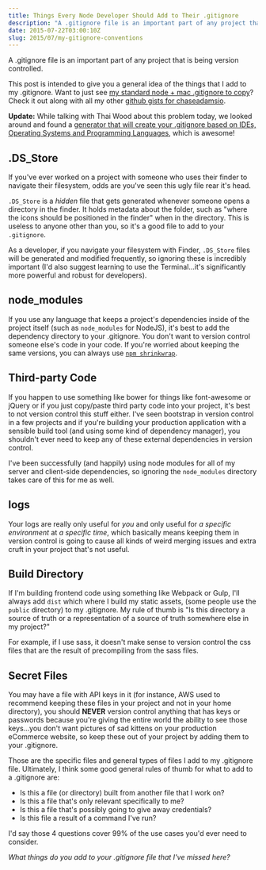 ```yaml
---
title: Things Every Node Developer Should Add to Their .gitignore
description: "A .gitignore file is an important part of any project that is being version controlled. Adding things like node_modules to your git ignored files is essential."
date: 2015-07-22T03:00:10Z
slug: 2015/07/my-gitignore-conventions
---
```


A .gitignore file is an important part of any project that is being version controlled.

This post is intended to give you a general idea of the things that I add to my .gitignore. Want to just see [my standard node + mac .gitignore to copy](https://gist.github.com/chaseadamsio/88d5deae496317fb4546)? Check it out along with all my other [github gists for chaseadamsio](https://gist.github.com/chaseadamsio).

**Update:** While talking with Thai Wood about this problem today, we looked around and found a [generator that will create your .gitignore based on IDEs, Operating Systems and Programming Languages](https://gitignore.io/), which is awesome!

## .DS_Store

If you've ever worked on a project with someone who uses their finder to navigate their filesystem, odds are you've seen this ugly file rear it's head.

`.DS_Store` is a _hidden_ file that gets generated whenever someone opens a directory in the finder. It holds metadata about the folder, such as "where the icons should be positioned in the finder" when in the directory. This is useless to anyone other than you, so it's a good file to add to your `.gitignore`.

As a developer, if you navigate your filesystem with Finder, `.DS_Store` files will be generated and modified frequently, so ignoring these is incredibly important (I'd also suggest learning to use the Terminal...it's significantly more powerful and robust for developers).

## node_modules

If you use any language that keeps a project's dependencies inside of the project itself (such as `node_modules` for NodeJS), it's best to add the dependency directory to your .gitignore. You don't want to version control someone else's code in your code. If you're worried about keeping the same versions, you can always use [`npm shrinkwrap`](https://docs.npmjs.com/cli/shrinkwrap).

## Third-party Code

If you happen to use something like bower for things like font-awesome or jQuery or if you just copy/paste third party code into your project, it's best to not version control this stuff either. I've seen bootstrap in version control in a few projects and if you're building your production application with a sensible build tool (and using some kind of dependency manager), you shouldn't ever need to keep any of these external dependencies in version control.

 I've been successfully (and happily) using node modules for all of my server and client-side dependencies, so ignoring the `node_modules` directory takes care of this for me as well.

## logs

Your logs are really only useful for _you_ and only useful for _a specific environment_ at _a specific time_, which basically means keeping them in version control is going to cause all kinds of weird merging issues and extra cruft in your project that's not useful.

## Build Directory

If I'm building frontend code using something like Webpack or Gulp, I'll always add `dist` which where I build my static assets, (some people use the `public` directory) to my .gitignore. My rule of thumb is "Is this directory a source of truth or a representation of a source of truth somewhere else in my project?"

For example, if I use sass, it doesn't make sense to version control the css files that are the result of precompiling from the sass files.

## Secret Files

You may have a file with API keys in it (for instance, AWS used to recommend keeping these files in your project and not in your home directory), you should **NEVER** version control anything that has keys or passwords because you're giving the entire world the ability to see those keys...you don't want pictures of sad kittens on your production eCommerce website, so keep these out of your project by adding them to your .gitignore.

Those are the specific files and general types of files I add to my .gitignore file. Ultimately, I think some good general rules of thumb for what to add to a .gitignore are:

- Is this a file (or directory) built from another file that I work on?
- Is this a file that's only relevant specifically to me?
- Is this a file that's possibly going to give away credentials?
- Is this file a result of a command I've run?

I'd say those 4 questions cover 99% of the use cases you'd ever need to consider.

_What things do you add to your .gitignore file that I've missed here?_
